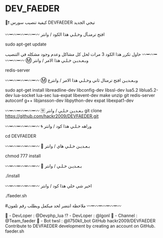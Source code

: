# DEV_FAEDER
🤖:exclamation: كيفية تنصيب سورس DEVFAEDER تيجي الجديد


:wavy_dash::heavy_minus_sign::wavy_dash::heavy_minus_sign::wavy_dash::heavy_minus_sign::wavy_dash::heavy_minus_sign::wavy_dash:
افتح ترمنـآل وخـلـي هذا الكود / وانتر

sudo apt-get update

حاول تكرر هذا الكود 3 مرات لحل كل مشاكل وعدم وجود مشكله في التنصيب
:wavy_dash::heavy_minus_sign::wavy_dash::heavy_minus_sign::wavy_dash::heavy_minus_sign::wavy_dash::heavy_minus_sign::wavy_dash:
:m: وبـعـديـن خـلـي هذا الامر / وانتر

redis-server


:wavy_dash::heavy_minus_sign::wavy_dash::heavy_minus_sign::wavy_dash::heavy_minus_sign::wavy_dash::heavy_minus_sign::wavy_dash: 
:m: وبـعـديـن افتح ترمنال ثاني وخـلـي هذا الامر / وانترع

sudo apt-get install libreadline-dev libconfig-dev libssl-dev lua5.2 liblua5.2-dev lua-socket lua-sec lua-expat libevent-dev make unzip git redis-server autoconf g++ libjansson-dev libpython-dev expat libexpat1-dev

:wavy_dash::heavy_minus_sign::wavy_dash::heavy_minus_sign::wavy_dash::heavy_minus_sign::wavy_dash::heavy_minus_sign::wavy_dash:
:sa: بـعـديـن خـلـي / وانتر
git clone https://github.com/hackr2009/DEVFAEDER.git

:wavy_dash::heavy_minus_sign::wavy_dash::heavy_minus_sign::wavy_dash::heavy_minus_sign::wavy_dash::heavy_minus_sign::wavy_dash:
:cyclone: وراهه خـلـي هذا كود / وانتر

cd DEVFAEDER

:wavy_dash::heavy_minus_sign::wavy_dash::heavy_minus_sign::wavy_dash::heavy_minus_sign::wavy_dash::heavy_minus_sign::wavy_dash:
:diamond_shape_with_a_dot_inside: بـعـديـن خـلـي هاي / وانتر

 chmod 777 install

:wavy_dash::heavy_minus_sign::wavy_dash::heavy_minus_sign::wavy_dash::heavy_minus_sign::wavy_dash::heavy_minus_sign::wavy_dash:
:baggage_claim: بـعـديـن خـلـي / وانتر

 ./install

:wavy_dash::heavy_minus_sign::wavy_dash::heavy_minus_sign::wavy_dash::heavy_minus_sign::wavy_dash::heavy_minus_sign::wavy_dash:
 اخير شي خلي هذا كود / وانتر 

./faeder.sh

#ملاحظة انتضر لحد ميكمل ويطلب رقم  تلفون
:wavy_dash::heavy_minus_sign::wavy_dash::heavy_minus_sign::wavy_dash::heavy_minus_sign::wavy_dash::heavy_minus_sign::wavy_dash:

:helicopter: - DevLoper : @Devphp_lua
:interrobang: - DevLoper : @lgonl
:rocket: - Channel : @Team_faeder
🤖 - Bot twsl : @ll750kll_bot
GitHub
hackr2009/DEVFAEDER
Contribute to DEVFAEDER development by creating an account on GitHub.
faeder.sh

